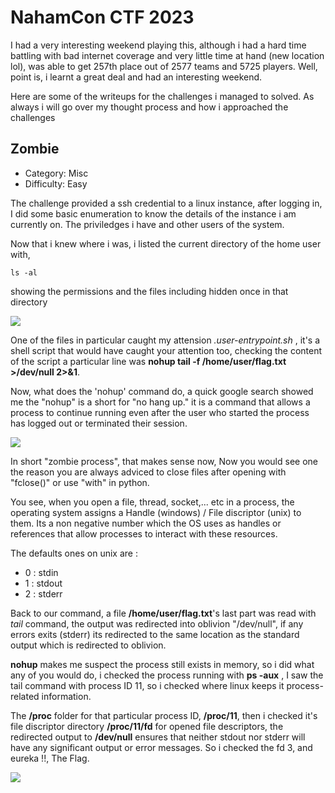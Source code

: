 # NahamCon CTF 2023 

I had a very interesting weekend playing this, although i had a hard time battling with bad internet coverage and very little time at hand (new location lol), was able to get 257th place out of 2577 teams and 5725  players.
Well, point is, i learnt a great deal and had an interesting weekend.

Here are some of the writeups for the challenges i managed to solved. As always i will go over my thought process and how i approached the challenges

## Zombie
- Category: Misc
- Difficulty: Easy

The challenge provided a ssh credential to a linux instance, after logging in, I did some basic enumeration to know the details of the instance i am currently on. The priviledges i have and other users of the system.



Now that i knew where i was, i listed the current directory of the home user with, 

```
ls -al
```

showing the permissions and the files including hidden once in that directory


![](https://github.com/proflamyt/300days-of-hacking/blob/main/Topic31/NahamconCTF/Screenshot%20from%202023-06-18%2011-41-04.png)

One of the files in particular caught my attension *.user-entrypoint.sh* , it's a shell script that would have caught your attention too, checking the content of the script a particular line was **nohup tail -f /home/user/flag.txt >/dev/null 2>&1**.

Now, what does the 'nohup' command do, a quick google search showed me the "nohup" is a short for "no hang up." it is a command that allows a process to continue running even after the user who started the process has logged out or terminated their session.

![](https://github.com/proflamyt/300days-of-hacking/blob/main/Topic31/NahamconCTF/Screenshot%20from%202023-06-17%2013-17-28.png)

In short "zombie process", that makes sense now, Now you would see one the reason you are always adviced to close files after opening with "fclose()" or use "with" in python.

You see, when you open a file, thread, socket,... etc in a process, the operating system assigns a Handle (windows) / File discriptor (unix) to them. Its a non negative number which the OS uses as handles or references that allow processes to interact with these resources.

The defaults ones on unix are :

- 0 : stdin
- 1 : stdout
- 2 : stderr

Back to our command, a file **/home/user/flag.txt**'s last part was read with *tail* command, the output was redirected into oblivion "/dev/null", if any errors exits (stderr) its redirected to the same location as the standard output which is redirected to oblivion.

**nohup** makes me suspect the process still exists in memory, so i did what any of you would do, i checked the process running with **ps -aux** , I saw the tail command with process ID 11, so i checked where linux keeps it process-related information.

[]()

The **/proc** folder for that particular process ID, **/proc/11**, then i checked it's file discriptor directory **/proc/11/fd** for opened file descriptors, the redirected output to **/dev/null** ensures that neither stdout nor stderr will have any significant output or error messages. So i checked the fd 3, and eureka !!, The Flag.

![](https://github.com/proflamyt/300days-of-hacking/blob/main/Topic31/NahamconCTF/Screenshot%20from%202023-06-17%2013-17-07.png)

